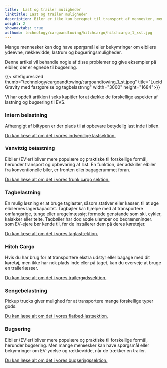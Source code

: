 ```yaml
---
title:  Last og trailer muligheder
linktitle: Last og trailer muligheder
description: Biler er ikke kun beregnet til transport af mennesker, men også til transport af forskellige typer gods, såsom dagligvarer, bagage, kæledyr eller sportsudstyr.
weight: 2
shownavtabs: true
xsthumb: technology/cargoandtowing/hitchcargo/hitchcargo_1_xst.jpg
---
```

<!-- markdownlint-disable MD033 -->
Mange mennesker kan dog have spørgsmål eller bekymringer om elbilers ydeevne, rækkevidde, lastrum og bugseringsmuligheder.

Denne artikel vil behandle nogle af disse problemer og give eksempler på elbiler, der er egnede til bugsering.

{{< sitefiguresized thumb="technology/cargoandtowing/cargoandtowing_1_st.jpeg" title="Lucid Gravity med fastgørelse og tagbelastning" width="3000" height="1684">}}

Vi har opdelt artiklen i seks kapitler for at dække de forskellige aspekter af lastning og bugsering til EVS.

### Intern belastning

Afhængigt af biltypen er der plads til at opbevare betydelig last inde i bilen.

[Du kan læse alt om det i vores indvendige lastsektion.](interiorcargo/)

### Vanvittig belastning

Elbiler (EV'er) bliver mere populære og praktiske til forskellige formål, herunder transport og opbevaring af last. En funktion, der adskiller elbiler fra konventionelle biler, er fronten eller bagagerummet foran.

[Du kan læse alt om det i vores frunk cargo sektion.](frunkcargo/)

### Tagbelastning

En mulig løsning er at bruge taglaster, såsom stativer eller kasser, til at øge elbilernes lagerkapacitet. Tagbøjler kan hjælpe med at transportere omfangsrige, tunge eller uregelmæssigt formede genstande som ski, cykler, kajakker eller telte. Tagbøjler har dog nogle ulemper og begrænsninger, som EV-ejere bør kende til, før de installerer dem på deres køretøjer.

[Du kan læse alt om det i vores taglastsektion.](roofcargo/)

### Hitch Cargo

Hvis du har brug for at transportere ekstra udstyr eller bagage med dit køretøj, men ikke har nok plads inde eller på taget, kan du overveje at bruge en trailerlæsser.

[Du kan læse alt om det i vores trailergodssektion.](hichcargo/)

### Sengebelastning

Pickup trucks giver mulighed for at transportere mange forskellige typer gods.

[Du kan læse alt om det i vores flatbed-lastsektion.](bedcargo/)

### Bugsering

Elbiler (EV'er) bliver mere populære og praktiske til forskellige formål, herunder bugsering. Men mange mennesker kan have spørgsmål eller bekymringer om EV-ydelse og rækkevidde, når de trækker en trailer.

[Du kan læse alt om det i vores bugseringssektion.](bugsering/)
